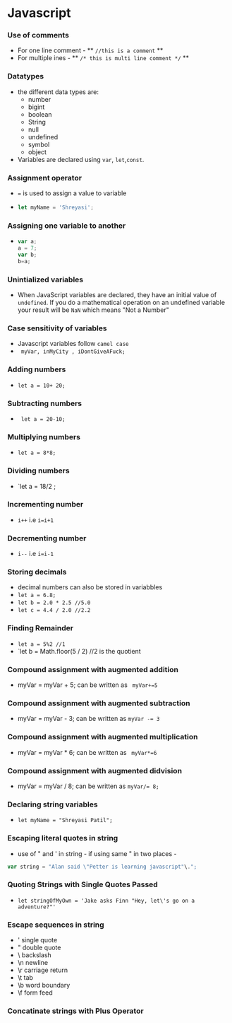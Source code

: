 # Javascript
### Use of comments
* For one line comment - ** `//this is a comment` **
* For multiple ines - ** `/* this is multi line comment */` **

### Datatypes
* the different data types are: 
     * number
     * bigint
     * boolean
     * String
     * null
     * undefined
     * symbol
     * object
 * Variables are declared using `var`, `let`,`const`.
 
 ### Assignment operator
 * `=` is used to assign a value to variable
 * ```js
   let myName = 'Shreyasi';
   ```
 ### Assigning one variable to another
 * ```js
   var a;
   a = 7;
   var b;
   b=a;
   ```
### Unintialized variables
* When JavaScript variables are declared, they have an initial value of `undefined`. If you do a mathematical operation on an undefined variable your result will be `NaN` which means "Not a Number"

### Case sensitivity of variables
* Javascript variables follow `camel case`
* ` myVar, inMyCity , iDontGiveAFuck;`

### Adding numbers
* `let a = 10+ 20;`

### Subtracting numbers
* ` let a = 20-10;`

### Multiplying numbers
* `let a = 8*8; `

### Dividing numbers
* `let a = 18/2 ;

### Incrementing number
* `i++` i.e `i=i+1`

### Decrementing number
* `i--` i.e `i=i-1`

### Storing decimals
* decimal numbers can also be stored in variabbles
* `let a = 6.8; `
* `let b = 2.0 * 2.5 //5.0`
* `let c = 4.4 / 2.0 //2.2`

### Finding Remainder
* `let a = 5%2 //1`
* `let b = Math.floor(5 / 2) //2 is the quotient

### Compound assignment with augmented addition
* myVar = myVar + 5;
can be written as
` myVar+=5`

### Compound assignment with augmented subtraction
* myVar = myVar - 3;
can be written as
`myVar -= 3`

### Compound assignment with augmented multiplication
* myVar = myVar * 6;
can be written as
` myVar*=6`

### Compound assignment with augmented didvision
* myVar =  myVar / 8;
can be written as 
`myVar/= 8;`

### Declaring string variables
* `let myName = "Shreyasi Patil";`

### Escaping literal quotes in string
* use of " and ' in string - if using same " in two places - 
```js
var string = "Alan said \"Petter is learning javascript"\.";
```

### Quoting Strings with Single Quotes Passed
* `let stringOfMyOwn = 'Jake asks Finn "Hey, let\'s go on a adventure?"'`

### Escape sequences in string
* \'	single quote
*  \"	double quote
*  \\	backslash
*  \n	newline
*  \r	carriage return
*  \t	tab
*  \b	word boundary
*  \f	form feed

### Concatinate strings with Plus Operator




